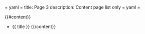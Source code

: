 = yaml =
title: Page 3
description: Content page list only
= yaml =

{{#content}}
* {{ title }}
{{/content}}
